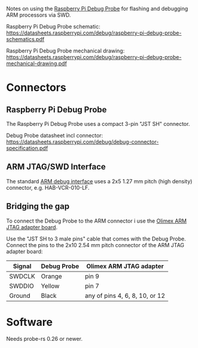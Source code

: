 Notes on using the [Raspberry Pi Debug
Probe](https://www.raspberrypi.com/documentation/microcontrollers/debug-probe.html)
for flashing and debugging ARM processors via SWD.

Raspberry Pi Debug Probe schematic:
<https://datasheets.raspberrypi.com/debug/raspberry-pi-debug-probe-schematics.pdf>

Raspberry Pi Debug Probe mechanical drawing:
<https://datasheets.raspberrypi.com/debug/raspberry-pi-debug-probe-mechanical-drawing.pdf>


# Connectors


## Raspberry Pi Debug Probe

The Raspberry Pi Debug Probe uses a compact 3-pin "JST SH" connector.

Debug Probe datasheet incl connector:
    <https://datasheets.raspberrypi.com/debug/debug-connector-specification.pdf>


## ARM JTAG/SWD Interface

The standard [ARM debug
interface](https://developer.arm.com/documentation/101636/0100/Debug-and-Trace/JTAG-SWD-Interface)
uses a 2x5 1.27 mm pitch (high density) connector, e.g. HAB-VCR-010-LF.


## Bridging the gap

To connect the Debug Probe to the ARM connector i use the [Olimex ARM JTAG
adapter board](https://www.olimex.com/Products/ARM/JTAG/ARM-JTAG-20-10/).

Use the "JST SH to 3 male pins" cable that comes with the Debug Probe.
Connect the pins to the 2x10 2.54 mm pitch connector of the ARM JTAG
adapter board:

| Signal | Debug Probe | Olimex ARM JTAG adapter |
| ------ | ----------- | ----------------------- |
| SWDCLK | Orange      | pin 9                   |
| SWDDIO | Yellow      | pin 7                   |
| Ground | Black       | any of pins 4, 6, 8, 10, or 12 |


# Software

Needs probe-rs 0.26 or newer.
